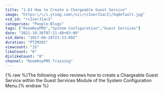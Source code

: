 ```yaml
---
title: "1.63 How to Create a Chargeable Guest Service"
image: "https:\/\/i.ytimg.com\/vi\/rcIxerJ1acI\/hqdefault.jpg"
vid_id: "rcIxerJ1acI"
categories: "People-Blogs"
tags: ["RoomKeyPMS","System Configuration","Guest Services"]
date: "2021-10-26T07:21:40+03:00"
vid_date: "2017-08-28T21:33:09Z"
duration: "PT2M26S"
viewcount: "15"
likeCount: "0"
dislikeCount: "0"
channel: "RoomKeyPMS Training"
---
```

{% raw %}The following video reviews how to create a Chargeable Guest Service within the Guest Services Module of the System Configuration Menu.{% endraw %}
